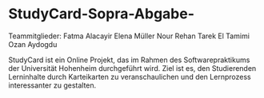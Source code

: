 # StudyCard-Sopra-Abgabe-

Teammitglieder:
Fatma Alacayir
Elena Müller
Nour Rehan
Tarek El Tamimi
Ozan Aydogdu

StudyCard ist ein Online Projekt, das im Rahmen des Softwarepraktikums der Universität Hohenheim durchgeführt wird.
Ziel ist es, den Studierenden Lerninhalte durch Karteikarten zu veranschaulichen und den Lernprozess interessanter zu gestalten.
